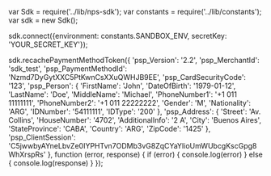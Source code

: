 var Sdk = require('../lib/nps-sdk');
var constants = require('../lib/constants');
var sdk = new Sdk();

sdk.connect({environment: constants.SANDBOX_ENV,
            secretKey: 'YOUR_SECRET_KEY'});

sdk.recachePaymentMethodToken({
    'psp_Version': '2.2',
    'psp_MerchantId': 'sdk_test',
    'psp_PaymentMethodId': 'Nzmd7DyGytXXC5PtKwnCsXXuQWHJB9EE',
    'psp_CardSecurityCode': '123',
    'psp_Person': {
        'FirstName': 'John',
        'DateOfBirth': '1979-01-12',
        'LastName': 'Doe',
        'MiddleName': 'Michael',
        'PhoneNumber1': '+1 011 11111111',
        'PhoneNumber2': '+1 011 22222222',
        'Gender': 'M',
        'Nationality': 'ARG',
        'IDNumber': '54111111',
        'IDType': '200'
    },
    'psp_Address': {
        'Street': 'Av. Collins',
        'HouseNumber': '4702',
        'AdditionalInfo': '2 A',
        'City': 'Buenos Aires',
        'StateProvince': 'CABA',
        'Country': 'ARG',
        'ZipCode': '1425'
    },
    'psp_ClientSession': 'C5jwwbyAYneLbvZe0IYPHTvn7ODMb3vG8ZqCYaYIioUmWUbcgKscGpg8WhXrspRs'
},
function (error, response) { 
    if (error) {
        console.log(error)
    } else { 
        console.log(response)
    }
});

